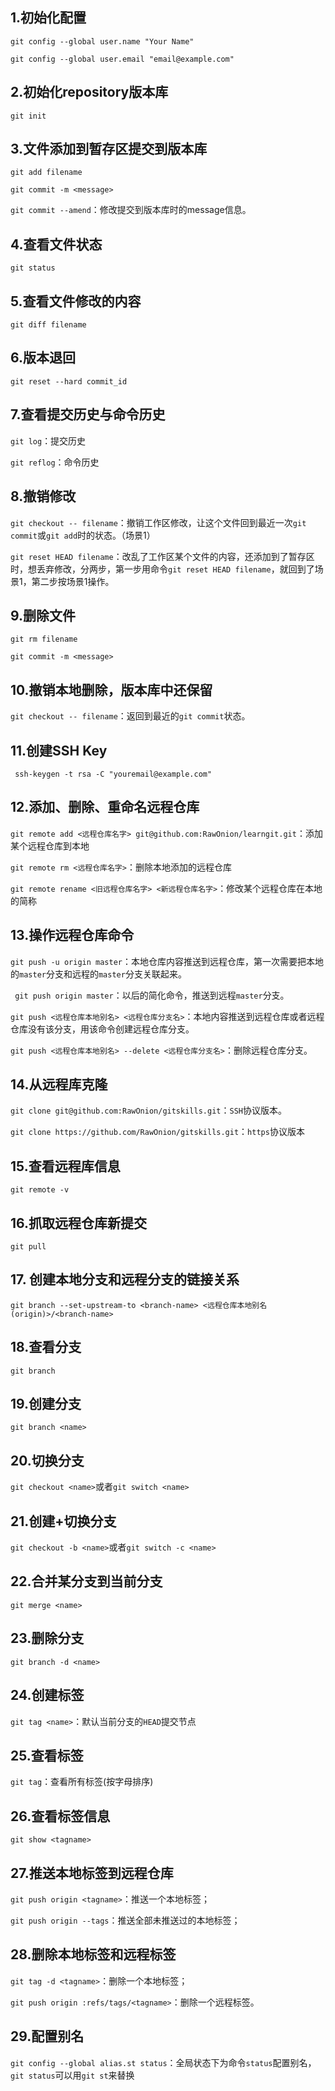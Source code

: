 ## 1.初始化配置

`git config --global user.name "Your Name"`

`git config --global user.email "email@example.com"`



## 2.初始化repository版本库

`git init`



## 3.文件添加到暂存区提交到版本库

`git add filename`

`git commit -m <message>`

`git commit --amend`：修改提交到版本库时的message信息。



## 4.查看文件状态

`git status`



## 5.查看文件修改的内容

`git diff filename`



## 6.版本退回

`git reset --hard commit_id`



## 7.查看提交历史与命令历史

`git log`：提交历史

`git reflog`：命令历史



## 8.撤销修改

`git checkout -- filename`：撤销工作区修改，让这个文件回到最近一次`git commit`或`git add`时的状态。（场景1）

`git reset HEAD filename`：改乱了工作区某个文件的内容，还添加到了暂存区时，想丢弃修改，分两步，第一步用命令`git reset HEAD filename`，就回到了场景1，第二步按场景1操作。



## 9.删除文件

`git rm filename`

`git commit -m <message>`



## 10.撤销本地删除，版本库中还保留

`git checkout -- filename`：返回到最近的`git commit`状态。



## 11.创建SSH Key

` ssh-keygen -t rsa -C "youremail@example.com"`



## 12.添加、删除、重命名远程仓库

`git remote add <远程仓库名字> git@github.com:RawOnion/learngit.git`：添加某个远程仓库到本地

`git remote rm <远程仓库名字>`：删除本地添加的远程仓库

`git remote rename <旧远程仓库名字> <新远程仓库名字>`：修改某个远程仓库在本地的简称



## 13.操作远程仓库命令

`git push -u origin master`：本地仓库内容推送到远程仓库，第一次需要把本地的`master`分支和远程的`master`分支关联起来。

` git push origin master`：以后的简化命令，推送到远程`master`分支。

`git push <远程仓库本地别名> <远程仓库分支名>`：本地内容推送到远程仓库或者远程仓库没有该分支，用该命令创建远程仓库分支。

`git push <远程仓库本地别名> --delete <远程仓库分支名>`：删除远程仓库分支。



## 14.从远程库克隆

`git clone git@github.com:RawOnion/gitskills.git`：`SSH`协议版本。

`git clone https://github.com/RawOnion/gitskills.git`：`https`协议版本



## 15.查看远程库信息

`git remote -v`



## 16.抓取远程仓库新提交

`git pull`



## 17. 创建本地分支和远程分支的链接关系

`git branch --set-upstream-to <branch-name> <远程仓库本地别名(origin)>/<branch-name>`



## 18.查看分支

`git branch`



## 19.创建分支

`git branch <name>`



## 20.切换分支

`git checkout <name>`或者`git switch <name>`



## 21.创建+切换分支

`git checkout -b <name>`或者`git switch -c <name>`



## 22.合并某分支到当前分支

`git merge <name>`



## 23.删除分支

`git branch -d <name>`



## 24.创建标签

`git tag <name>`：默认当前分支的`HEAD`提交节点



## 25.查看标签

`git tag`：查看所有标签(按字母排序)



## 26.查看标签信息

`git show <tagname>`



## 27.推送本地标签到远程仓库

`git push origin <tagname>`：推送一个本地标签；

`git push origin --tags`：推送全部未推送过的本地标签；



## 28.删除本地标签和远程标签

`git tag -d <tagname>`：删除一个本地标签；

`git push origin :refs/tags/<tagname>`：删除一个远程标签。



## 29.配置别名

`git config --global alias.st status`：全局状态下为命令`status`配置别名，`git status`可以用`git st`来替换